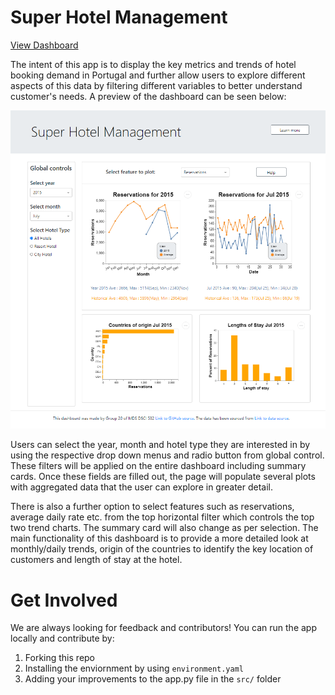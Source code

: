 # Super Hotel Management

[View Dashboard](https://super-hotels.herokuapp.com/)

The intent of this app is to display the key metrics and trends of hotel booking demand in Portugal and further allow users to explore different aspects of this data by filtering different variables to better understand customer's needs. A preview of the dashboard can be seen below:

![app_mockup](results/img/hotel.png)

Users can select the year, month and hotel type they are interested in by using the respective drop down menus and radio button from global control. These filters will be applied on the entire dashboard including summary cards. Once these fields are filled out, the page will populate several plots with aggregated data that the user can explore in greater detail.

There is also a further option to select features such as reservations, average daily rate etc. from the top horizontal filter which controls the top two trend charts. The summary card will also change as per selection. The main functionality of this dashboard is to provide a more detailed look at monthly/daily trends, origin of the countries to identify the key location of customers and length of stay at the hotel.

# Get Involved

We are always looking for feedback and contributors! You can run the app locally and contribute by:

1.	Forking this repo
2.  Installing the enviornment by using `environment.yaml`
3.	Adding your improvements to the app.py file in the `src/` folder
